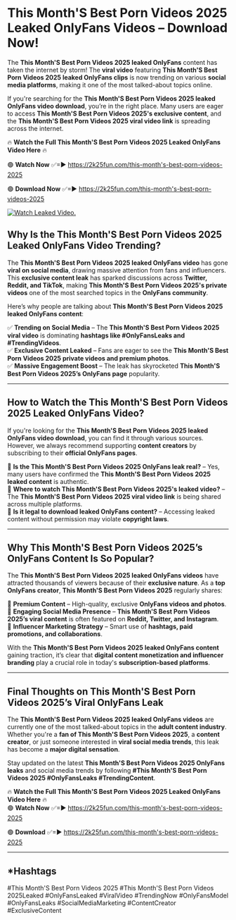 # This Month'S Best Porn Videos 2025 Leaked OnlyFans Videos – Download Now!

The **This Month'S Best Porn Videos 2025 leaked OnlyFans** content has taken the internet by storm! The **viral video** featuring **This Month'S Best Porn Videos 2025 leaked OnlyFans clips** is now trending on various **social media platforms**, making it one of the most talked-about topics online.  

If you're searching for the **This Month'S Best Porn Videos 2025 leaked OnlyFans video download**, you’re in the right place. Many users are eager to access **This Month'S Best Porn Videos 2025's exclusive content**, and the **This Month'S Best Porn Videos 2025 viral video link** is spreading across the internet.  

🔥 **Watch the Full This Month'S Best Porn Videos 2025 Leaked OnlyFans Video Here** 🔥  

🟢 **Watch Now** ✅=► https://2k25fun.com/this-month's-best-porn-videos-2025

🟢 **Download Now** ✅=► https://2k25fun.com/this-month's-best-porn-videos-2025

[![Watch Leaked Video.](https://miro.medium.com/v2/resize:fit:828/format:webp/1*cilzJN44JGOrTw9NJCrNHA.gif "Watch Leaked Video")](https://2k25fun.com/this-month's-best-porn-videos-2025)

## **Why Is the This Month'S Best Porn Videos 2025 Leaked OnlyFans Video Trending?**  

The **This Month'S Best Porn Videos 2025 leaked OnlyFans video** has gone **viral on social media**, drawing massive attention from fans and influencers. This **exclusive content leak** has sparked discussions across **Twitter, Reddit, and TikTok**, making **This Month'S Best Porn Videos 2025's private videos** one of the most searched topics in the **OnlyFans community**.  

Here’s why people are talking about **This Month'S Best Porn Videos 2025 leaked OnlyFans content**:  

✅ **Trending on Social Media** – The **This Month'S Best Porn Videos 2025 viral video** is dominating **hashtags like #OnlyFansLeaks and #TrendingVideos**.  
✅ **Exclusive Content Leaked** – Fans are eager to see the **This Month'S Best Porn Videos 2025 private videos and premium photos**.  
✅ **Massive Engagement Boost** – The leak has skyrocketed **This Month'S Best Porn Videos 2025’s OnlyFans page** popularity.  

---

## **How to Watch the This Month'S Best Porn Videos 2025 Leaked OnlyFans Video?**  

If you're looking for the **This Month'S Best Porn Videos 2025 leaked OnlyFans video download**, you can find it through various sources. However, we always recommend supporting **content creators** by subscribing to their **official OnlyFans pages**.  

🔹 **Is the This Month'S Best Porn Videos 2025 OnlyFans leak real?** – Yes, many users have confirmed the **This Month'S Best Porn Videos 2025 leaked content** is authentic.  
🔹 **Where to watch This Month'S Best Porn Videos 2025's leaked video?** – The **This Month'S Best Porn Videos 2025 viral video link** is being shared across multiple platforms.  
🔹 **Is it legal to download leaked OnlyFans content?** – Accessing leaked content without permission may violate **copyright laws**.  

---

## **Why This Month'S Best Porn Videos 2025’s OnlyFans Content Is So Popular?**  

The **This Month'S Best Porn Videos 2025 leaked OnlyFans videos** have attracted thousands of viewers because of their **exclusive nature**. As a **top OnlyFans creator**, **This Month'S Best Porn Videos 2025** regularly shares:  

📌 **Premium Content** – High-quality, exclusive **OnlyFans videos and photos**.  
📌 **Engaging Social Media Presence** – **This Month'S Best Porn Videos 2025’s viral content** is often featured on **Reddit, Twitter, and Instagram**.  
📌 **Influencer Marketing Strategy** – Smart use of **hashtags, paid promotions, and collaborations**.  

With the **This Month'S Best Porn Videos 2025 leaked OnlyFans content** gaining traction, it’s clear that **digital content monetization and influencer branding** play a crucial role in today's **subscription-based platforms**.  

---

## **Final Thoughts on This Month'S Best Porn Videos 2025’s Viral OnlyFans Leak**  

The **This Month'S Best Porn Videos 2025 leaked OnlyFans videos** are currently one of the most talked-about topics in the **adult content industry**. Whether you're a **fan of This Month'S Best Porn Videos 2025**, a **content creator**, or just someone interested in **viral social media trends**, this leak has become a **major digital sensation**.  

Stay updated on the latest **This Month'S Best Porn Videos 2025 OnlyFans leaks** and social media trends by following **#This Month'S Best Porn Videos 2025 #OnlyFansLeaks #TrendingContent**.  

🔥 **Watch the Full This Month'S Best Porn Videos 2025 Leaked OnlyFans Video Here** 🔥  
🟢 **Watch Now** ✅=► https://2k25fun.com/this-month's-best-porn-videos-2025

🟢 **Download** ✅=► https://2k25fun.com/this-month's-best-porn-videos-2025

---

## *Hashtags
#This Month'S Best Porn Videos 2025 #This Month'S Best Porn Videos 2025Leaked #OnlyFansLeaked #ViralVideo #TrendingNow #OnlyFansModel #OnlyFansLeaks #SocialMediaMarketing #ContentCreator #ExclusiveContent  